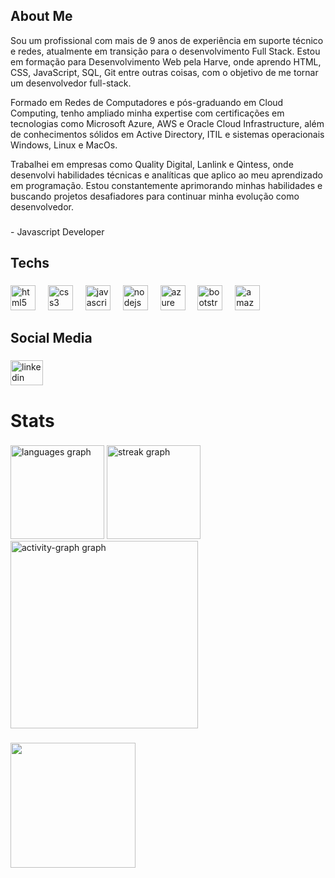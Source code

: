 <h2 align="left">About Me</h2>

Sou um profissional com mais de 9 anos de experiência em suporte técnico e redes, atualmente em transição para o desenvolvimento Full Stack. Estou em formação para Desenvolvimento Web pela Harve, onde aprendo HTML, CSS, JavaScript, SQL, Git entre outras coisas, com o objetivo de me tornar um desenvolvedor full-stack. 

Formado em Redes de Computadores e pós-graduando em Cloud Computing, tenho ampliado minha expertise com certificações em tecnologias como Microsoft Azure, AWS e Oracle Cloud Infrastructure, além de conhecimentos sólidos em Active Directory, ITIL e sistemas operacionais Windows, Linux e MacOs.

Trabalhei em empresas como Quality Digital, Lanlink e Qintess, onde desenvolvi habilidades técnicas e analíticas que aplico ao meu aprendizado em programação. Estou constantemente aprimorando minhas habilidades e buscando projetos desafiadores para continuar minha evolução como desenvolvedor.

###

<p align="left">- Javascript Developer</p>

###

<h2 align="left">Techs</h2>

###

<div align="left">
  <img src="https://cdn.jsdelivr.net/gh/devicons/devicon/icons/html5/html5-original.svg" height="40" alt="html5 logo"  />
  <img width="12" />
  <img src="https://cdn.jsdelivr.net/gh/devicons/devicon/icons/css3/css3-original.svg" height="40" alt="css3 logo"  />
  <img width="12" />
  <img src="https://cdn.jsdelivr.net/gh/devicons/devicon/icons/javascript/javascript-original.svg" height="40" alt="javascript logo"  />
  <img width="12" />
  <img src="https://cdn.jsdelivr.net/gh/devicons/devicon/icons/nodejs/nodejs-original.svg" height="40" alt="nodejs logo"  />
  <img width="12" />
  <img src="https://cdn.jsdelivr.net/gh/devicons/devicon/icons/azure/azure-original.svg" height="40" alt="azure logo"  />
  <img width="12" />
  <img src="https://cdn.jsdelivr.net/gh/devicons/devicon/icons/bootstrap/bootstrap-original.svg" height="40" alt="bootstrap logo"  />
  <img width="12" />
  <img src="https://cdn.jsdelivr.net/gh/devicons/devicon/icons/amazonwebservices/amazonwebservices-plain-wordmark.svg" height="40" alt="amazonwebservices logo"  />
</div>

###

<h2 align="left">Social Media</h2>

###

<div align="left">
  <a href="https://www.linkedin.com/in/allexwelter/" target="_blank">
    <img src="https://raw.githubusercontent.com/maurodesouza/profile-readme-generator/master/src/assets/icons/social/linkedin/default.svg" width="52" height="40" alt="linkedin logo"  />
  </a>
</div>

###

<h1 align="left">Stats</h1>

###

<div align="left">
  <img src="https://github-readme-stats.vercel.app/api/top-langs?username=AllexWelter&locale=en&hide_title=false&layout=compact&card_width=320&langs_count=5&theme=merko&hide_border=false&order=2" height="150" alt="languages graph"  />
  <img src="https://streak-stats.demolab.com?user=AllexWelter&locale=en&mode=daily&theme=merko&hide_border=false&border_radius=5&order=3" height="150" alt="streak graph"  />
  <img src="https://github-readme-activity-graph.vercel.app/graph?username=AllexWelter&radius=16&theme=merko&area=true&order=5&hide_title=false" height="300" alt="activity-graph graph"  />
</div>

###

<img align="left" height="200" src="https://31.media.tumblr.com/2056632d5607e69523f4fe6ba7a4e7f0/tumblr_mx8rz8f0ZX1qzh636o1_500.gif"  />

###

